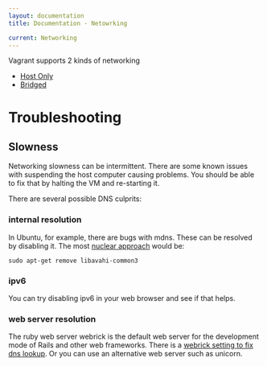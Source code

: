 ```yaml
---
layout: documentation
title: Documentation - Netowrking

current: Networking
---
```


Vagrant supports 2 kinds of networking

<ul>
	<li><a href="/docs/networking/host_only.html">Host Only</a></li>
	<li><a href="/docs/networking/bridged.html">Bridged</a></li>
</ul>


# Troubleshooting

## Slowness

Networking slowness can be intermittent.
There are some known issues with suspending the host computer causing problems. 
You should be able to fix that by halting the VM and re-starting it.

There are several possible DNS culprits:

### internal resolution

In Ubuntu, for example, there are bugs with mdns.
These can be resolved by disabling it.
The most [nuclear approach](http://www.jedi.be/blog/2011/03/28/using-vagrant-as-a-team/) would be:

    sudo apt-get remove libavahi-common3

### ipv6

You can try disabling ipv6 in your web browser and see if that helps.

### web server resolution 

The ruby web server webrick is the default web server for the development mode of Rails and other web frameworks.
There is a [webrick setting to fix dns lookup](http://nowfromhome.com/virtualbox-slow-network-from-windows-host-to-linux-guest/). Or you can use an alternative web server such as unicorn.
